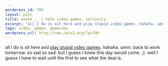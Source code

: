 ```yaml
--- 
wordpress_id: 706
layout: post
title: eeeek .. i hate video games. seriously.
excerpt: "all I do is sit here and play stupid video games. hahaha. umm. back to work tomarrow. so sad so sad. but I guess I knew this day would come. ;). well I guess I have to wait until the first to see what the deal is. "
tags: video, games, gamecube
wordpress_url: http://new.nata2.org/?p=706
---
```

all I do is sit here and <a href="http://db.gamefaqs.com/console/gamecube/file/zelda_wind_waker_b.txt">play stupid video games</a>. hahaha. umm. back to work tomarrow. so sad so sad. but I guess I knew this day would come. ;). well I guess I have to wait until the first to see what the deal is. 
